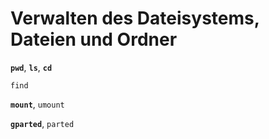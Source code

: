 # Verwalten des Dateisystems, Dateien und Ordner

**`pwd`**, **`ls`**, **`cd`**  <!--Wiederholung-->

`find`

**`mount`**, `umount`

**`gparted`**, `parted`
